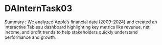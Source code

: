 # DAInternTask03
Summary : We analyzed Apple’s financial data (2009–2024) and created an interactive Tableau dashboard highlighting key metrics like revenue, net income, and profit trends to help stakeholders quickly understand performance and growth.
